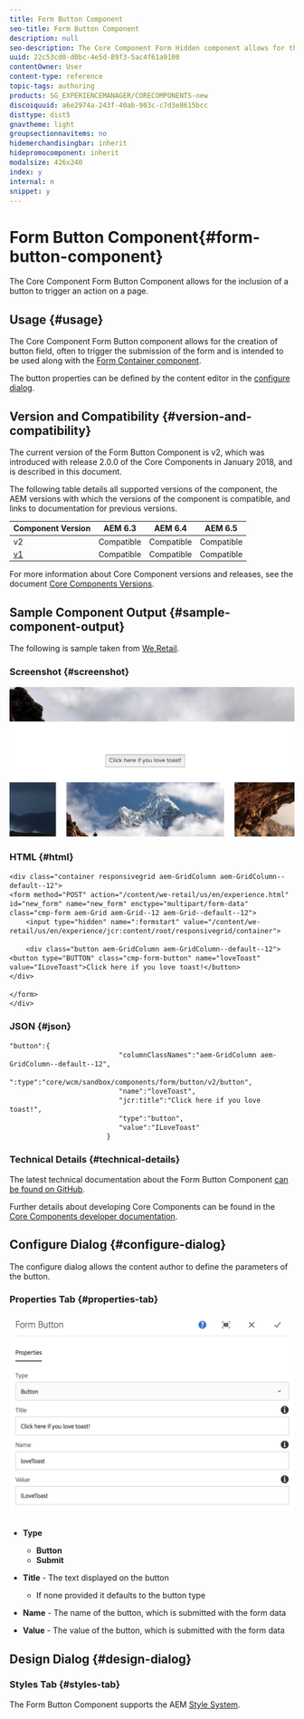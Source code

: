 ```yaml
---
title: Form Button Component
seo-title: Form Button Component
description: null
seo-description: The Core Component Form Hidden component allows for the inclusion of a hidden field in a form.
uuid: 22c53cd0-d0bc-4e5d-89f3-5ac4f61a9100
contentOwner: User
content-type: reference
topic-tags: authoring
products: SG_EXPERIENCEMANAGER/CORECOMPONENTS-new
discoiquuid: a6e2974a-243f-40ab-903c-c7d3e8615bcc
disttype: dist5
gnavtheme: light
groupsectionnavitems: no
hidemerchandisingbar: inherit
hidepromocomponent: inherit
modalsize: 426x240
index: y
internal: n
snippet: y
---
```


# Form Button Component{#form-button-component}

The Core Component Form Button Component allows for the inclusion of a button to trigger an action on a page.

## Usage {#usage}

The Core Component Form Button component allows for the creation of button field, often to trigger the submission of the form and is intended to be used along with the [Form Container component](form-container.md).

The button properties can be defined by the content editor in the [configure dialog](form-button.md#main-pars_title).

## Version and Compatibility {#version-and-compatibility}

The current version of the Form Button Component is v2, which was introduced with release 2.0.0 of the Core Components in January 2018, and is described in this document.

The following table details all supported versions of the component, the AEM versions with which the versions of the component is compatible, and links to documentation for previous versions.

|Component Version|AEM 6.3|AEM 6.4|AEM 6.5|
|--- |--- |--- |--- |
|v2|Compatible|Compatible|Compatible|
|[v1](form-button-v1.md)|Compatible|Compatible|Compatible|

For more information about Core Component versions and releases, see the document [Core Components Versions](versions.md).

## Sample Component Output {#sample-component-output}

The following is sample taken from [We.Retail](https://helpx.adobe.com/experience-manager/6-4/sites/developing/using/we-retail.html).

### Screenshot {#screenshot}

![](assets/screen_shot_2018-01-12at120021.png) 

### HTML {#html}

```
<div class="container responsivegrid aem-GridColumn aem-GridColumn--default--12">
<form method="POST" action="/content/we-retail/us/en/experience.html" id="new_form" name="new_form" enctype="multipart/form-data" class="cmp-form aem-Grid aem-Grid--12 aem-Grid--default--12">
    <input type="hidden" name=":formstart" value="/content/we-retail/us/en/experience/jcr:content/root/responsivegrid/container">
    
    <div class="button aem-GridColumn aem-GridColumn--default--12">
<button type="BUTTON" class="cmp-form-button" name="loveToast" value="ILoveToast">Click here if you love toast!</button>
</div>

</form>
</div>
```

### JSON {#json}

```
"button":{  
                           "columnClassNames":"aem-GridColumn aem-GridColumn--default--12",
                           ":type":"core/wcm/sandbox/components/form/button/v2/button",
                           "name":"loveToast",
                           "jcr:title":"Click here if you love toast!",
                           "type":"button",
                           "value":"ILoveToast"
                        }
```

### Technical Details {#technical-details}

The latest technical documentation about the Form Button Component [can be found on GitHub](https://github.com/adobe/aem-core-wcm-components/blob/master/content/src/content/jcr_root/apps/core/wcm/components/form/button/v2/button).

Further details about developing Core Components can be found in the [Core Components developer documentation](developing.md). 

## Configure Dialog {#configure-dialog}

The configure dialog allows the content author to define the parameters of the button.

### Properties Tab {#properties-tab}

![](assets/screen_shot_2018-01-12at120433.png)

* **Type**

  * **Button**
  * **Submit**

* **Title** - The text displayed on the button

  * If none provided it defaults to the button type

* **Name** - The name of the button, which is submitted with the form data
* **Value** - The value of the button, which is submitted with the form data

## Design Dialog {#design-dialog}

### Styles Tab {#styles-tab}

The Form Button Component supports the AEM [Style System](authoring.md#component-styling).